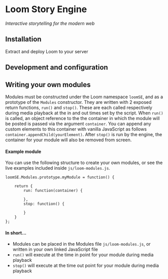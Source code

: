 # Loom Story Engine
*Interactive storytelling for the modern web*

## Installation

Extract and deploy Loom to your server

## Development and configuration


## Writing your own modules

Modules must be constructed under the Loom namespace `loomSE`, and as a prototype of the `Modules` constructor. They are written with 2 exposed return functions, `run()` and `stop()`. These are each called respectively during media playback at the in and out times set by the script. When `run()` is called, an object reference to the the container in which the module will be posted is passed via the argument `container`. You can append any custom elements to this container with vanilla JavaScript as follows `container.appendChild(yourElement)`. After `stop()` is run by the engine, the container for your module will also be removed from screen.

#### Example module

You can use the following structure to create your own modules, or see the live examples included inside `js/loom-modules.js`.

```
loomSE.Modules.prototype.myModule = function() {

    return {
        run: function(container) {
            
        },
        stop: function() {

        }
    }
};
```

#### In short...

- Modules can be placed in the Modules file `js/loom-modules.js`, or written in your own linked JavaScript file
- `run()` will execute at the time in point for your module during media playback
- `stop()` will execute at the time out point for your module during media playback